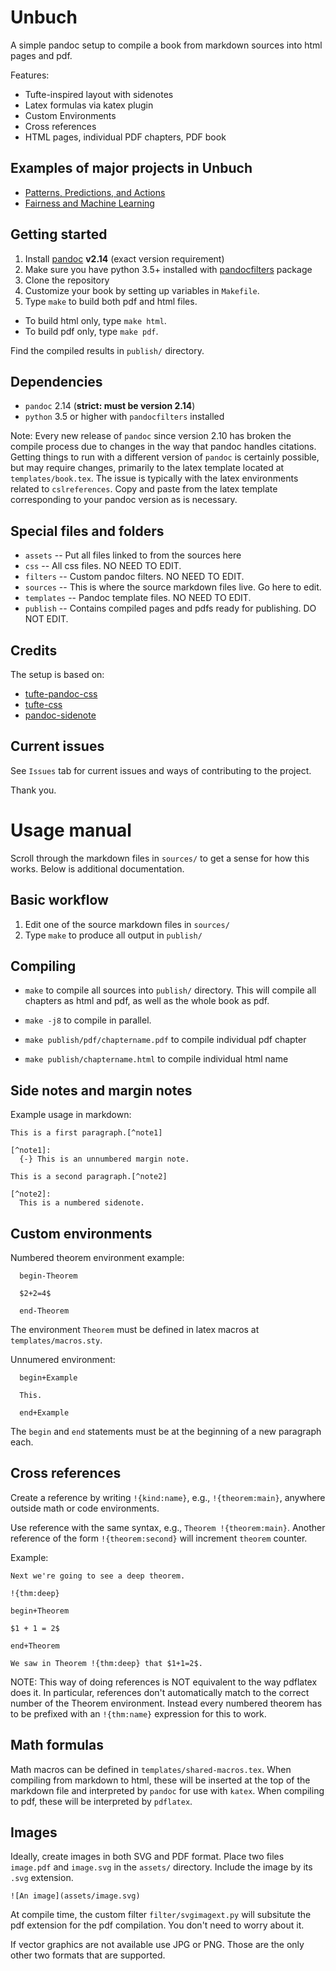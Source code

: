 # Unbuch

A simple pandoc setup to compile a book from markdown sources into html pages and pdf.

Features:

* Tufte-inspired layout with sidenotes
* Latex formulas via katex plugin
* Custom Environments
* Cross references
* HTML pages, individual PDF chapters, PDF book

## Examples of major projects in Unbuch

* [Patterns, Predictions, and Actions](https://mlstory.org)
* [Fairness and Machine Learning](https://fairmlbook.org)

## Getting started

1. Install [pandoc](https://pandoc.org/) **v2.14** (exact version requirement)
2. Make sure you have python 3.5+ installed with [pandocfilters](https://github.com/jgm/pandocfilters) package
3. Clone the repository
4. Customize your book by setting up variables in `Makefile`.
5. Type `make` to build both pdf and html files.
  - To build html only, type `make html`.
  - To build pdf only, type `make pdf`.

Find the compiled results in `publish/` directory.

## Dependencies

- `pandoc` 2.14 (**strict: must be version 2.14**)
- `python` 3.5 or higher with `pandocfilters` installed

Note: Every new release of `pandoc` since version 2.10 has broken the compile process due to changes in the way that pandoc handles citations. Getting things to run with a different version of `pandoc` is certainly possible, but may require changes, primarily to the latex template located at `templates/book.tex`. The issue is typically with the latex environments related to `cslreferences`. Copy and paste from the latex template corresponding to your pandoc version as is necessary.  

## Special files and folders

* `assets` -- Put all files linked to from the sources here
* `css` -- All css files. NO NEED TO EDIT.
* `filters` -- Custom pandoc filters. NO NEED TO EDIT.
* `sources` -- This is where the source markdown files live. Go here to edit.
* `templates` -- Pandoc template files. NO NEED TO EDIT.
* `publish` -- Contains compiled pages and pdfs ready for publishing. DO NOT EDIT.

## Credits

The setup is based on:

* [tufte-pandoc-css](https://github.com/jez/tufte-pandoc-css)
* [tufte-css](https://github.com/edwardtufte/tufte-css)
* [pandoc-sidenote](https://github.com/jez/pandoc-sidenote)

## Current issues

See `Issues` tab for current issues and ways of contributing to the project.

Thank you.

# Usage manual

Scroll through the markdown files in `sources/` to get a sense for how this
works. Below is additional documentation.

## Basic workflow

1. Edit one of the source markdown files in `sources/`
2. Type `make` to produce all output in `publish/`

## Compiling

* `make` to compile all sources into `publish/` directory. This will compile
all chapters as html and pdf, as well as the whole book as pdf.

* `make -j8` to compile in parallel.

* `make publish/pdf/chaptername.pdf` to compile individual pdf chapter

* `make publish/chaptername.html` to compile individual html name


## Side notes and margin notes

Example usage in markdown:

```
This is a first paragraph.[^note1]

[^note1]:
  {-} This is an unnumbered margin note.

This is a second paragraph.[^note2]

[^note2]:
  This is a numbered sidenote.
```

## Custom environments

Numbered theorem environment example:

```
  begin-Theorem

  $2+2=4$

  end-Theorem
```

The environment `Theorem` must be defined in latex macros at `templates/macros.sty`.

Unnumered environment:

```
  begin+Example

  This.

  end+Example
```

The `begin` and `end` statements must be at the beginning of a new paragraph each.

## Cross references

Create a reference by writing `!{kind:name}`, e.g., `!{theorem:main}`,
anywhere outside math or code environments.

Use reference with the same syntax, e.g., `Theorem !{theorem:main}`.
Another reference of the form `!{theorem:second}` will increment `theorem`
counter.

Example:

```
Next we're going to see a deep theorem.

!{thm:deep}

begin+Theorem

$1 + 1 = 2$

end+Theorem

We saw in Theorem !{thm:deep} that $1+1=2$.
```

NOTE: This way of doing references is NOT equivalent to the way pdflatex does it. In particular, references don't automatically match to the correct number of the Theorem environment. Instead every numbered theorem has to be prefixed with an `!{thm:name}` expression for this to work.

## Math formulas

Math macros can be defined in `templates/shared-macros.tex`. When compiling from markdown to html, these will be inserted at the top of the markdown file and interpreted by `pandoc` for use with `katex`. When compiling to pdf, these will be interpreted by `pdflatex`.

## Images

Ideally, create images in both SVG and PDF format. Place two files `image.pdf` and `image.svg` in the `assets/` directory. Include the image by its `.svg` extension. 

```
![An image](assets/image.svg)
```

At compile time, the custom filter `filter/svgimagext.py` will subsitute the pdf extension for the pdf compilation. You don't need to worry about it.

If vector graphics are not available use JPG or PNG. Those are the only other two formats that are supported.
